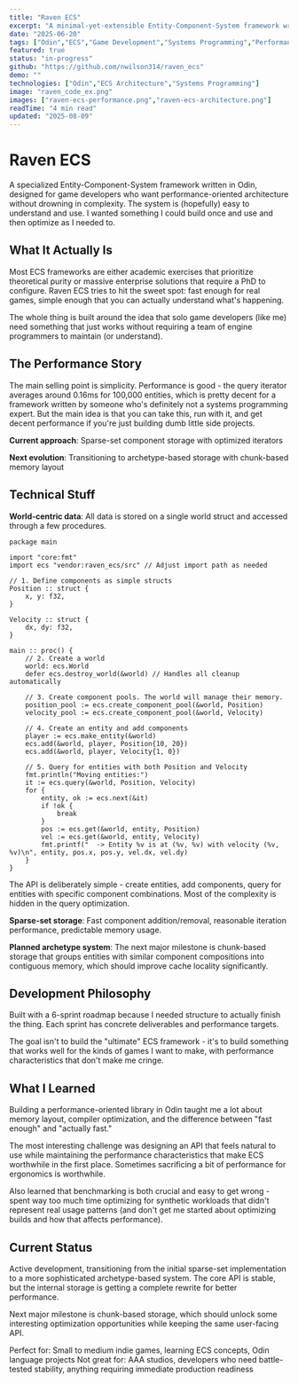 ```yaml
---
title: "Raven ECS"
excerpt: "A minimal-yet-extensible Entity-Component-System framework written in Odin, optimized for solo game developers who want performance without complexity."
date: "2025-06-20"
tags: ["Odin","ECS","Game Development","Systems Programming","Performance"]
featured: true
status: "in-progress"
github: "https://github.com/nwilson314/raven_ecs"
demo: ""
technologies: ["Odin","ECS Architecture","Systems Programming"]
image: "raven_code_ex.png"
images: ["raven-ecs-performance.png","raven-ecs-architecture.png"]
readTime: "4 min read"
updated: "2025-08-09"
---
```


# Raven ECS

A specialized Entity-Component-System framework written in Odin, designed for game developers who want performance-oriented architecture without drowning in complexity. The system is (hopefully) easy to understand and use. I wanted something I could build once and use and then optimize as I needed to.

## What It Actually Is

Most ECS frameworks are either academic exercises that prioritize theoretical purity or massive enterprise solutions that require a PhD to configure. Raven ECS tries to hit the sweet spot: fast enough for real games, simple enough that you can actually understand what's happening.

The whole thing is built around the idea that solo game developers (like me) need something that just works without requiring a team of engine programmers to maintain (or understand).

## The Performance Story

The main selling point is simplicity. Performance is good - the query iterator averages around 0.16ms for 100,000 entities, which is pretty decent for a framework written by someone who's definitely not a systems programming expert. But the main idea is that you can take this, run with it, and get decent performance if you're just building dumb little side projects.

**Current approach**: Sparse-set component storage with optimized iterators

**Next evolution**: Transitioning to archetype-based storage with chunk-based memory layout

## Technical Stuff

**World-centric data**: All data is stored on a single world struct and accessed through a few procedures.

```odin
package main

import "core:fmt"
import ecs "vendor:raven_ecs/src" // Adjust import path as needed

// 1. Define components as simple structs
Position :: struct {
	x, y: f32,
}

Velocity :: struct {
	dx, dy: f32,
}

main :: proc() {
	// 2. Create a world
	world: ecs.World
	defer ecs.destroy_world(&world) // Handles all cleanup automatically

	// 3. Create component pools. The world will manage their memory.
	position_pool := ecs.create_component_pool(&world, Position)
	velocity_pool := ecs.create_component_pool(&world, Velocity)

	// 4. Create an entity and add components
	player := ecs.make_entity(&world)
	ecs.add(&world, player, Position{10, 20})
	ecs.add(&world, player, Velocity{1, 0})

	// 5. Query for entities with both Position and Velocity
	fmt.println("Moving entities:")
	it := ecs.query(&world, Position, Velocity)
	for {
		entity, ok := ecs.next(&it)
		if !ok {
			break
		}
		pos := ecs.get(&world, entity, Position)
		vel := ecs.get(&world, entity, Velocity)
		fmt.printf("  -> Entity %v is at (%v, %v) with velocity (%v, %v)\n", entity, pos.x, pos.y, vel.dx, vel.dy)
	}
}
```

The API is deliberately simple - create entities, add components, query for entities with specific component combinations. Most of the complexity is hidden in the query optimization.

**Sparse-set storage**: Fast component addition/removal, reasonable iteration performance, predictable memory usage.

**Planned archetype system**: The next major milestone is chunk-based storage that groups entities with similar component compositions into contiguous memory, which should improve cache locality significantly.

## Development Philosophy

Built with a 6-sprint roadmap because I needed structure to actually finish the thing. Each sprint has concrete deliverables and performance targets.

The goal isn't to build the "ultimate" ECS framework - it's to build something that works well for the kinds of games I want to make, with performance characteristics that don't make me cringe.

## What I Learned

Building a performance-oriented library in Odin taught me a lot about memory layout, compiler optimization, and the difference between "fast enough" and "actually fast."

The most interesting challenge was designing an API that feels natural to use while maintaining the performance characteristics that make ECS worthwhile in the first place. Sometimes sacrificing a bit of performance for ergonomics is worthwhile. 

Also learned that benchmarking is both crucial and easy to get wrong - spent way too much time optimizing for synthetic workloads that didn't represent real usage patterns (and don't get me started about optimizing builds and how that affects performance).

## Current Status

Active development, transitioning from the initial sparse-set implementation to a more sophisticated archetype-based system. The core API is stable, but the internal storage is getting a complete rewrite for better performance.

Next major milestone is chunk-based storage, which should unlock some interesting optimization opportunities while keeping the same user-facing API.

Perfect for: Small to medium indie games, learning ECS concepts, Odin language projects
Not great for: AAA studios, developers who need battle-tested stability, anything requiring immediate production readiness